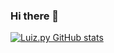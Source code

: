 ### Hi there 👋

[![Luiz.py GitHub stats](https://github-readme-stats.vercel.app/api?username=LuizMoreira-py&show_icons=true&theme=radical)](https://github.com/anuraghazra/github-readme-stats)
<!--
**LuizMoreira-py/LuizMoreira-py** is a ✨ _special_ ✨ repository because its `README.md` (this file) appears on your GitHub profile.

Here are some ideas to get you started:

- 🔭 I’m currently working on ...
- 🌱 I’m currently learning ...
- 👯 I’m looking to collaborate on ...
- 🤔 I’m looking for help with ...
- 💬 Ask me about ...
- 📫 How to reach me: ...
- 😄 Pronouns: ...
- ⚡ Fun fact: ...
-->
